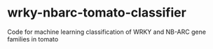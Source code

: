 # wrky-nbarc-tomato-classifier
Code for machine learning classification of WRKY and NB-ARC gene families in tomato
